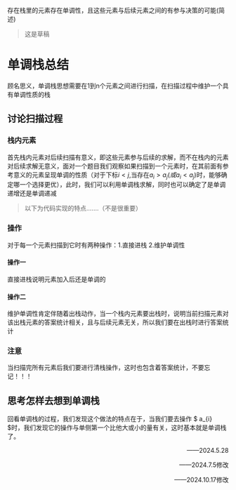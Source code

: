 存在栈里的元素存在单调性，且这些元素与后续元素之间的有参与决策的可能(简述)
>这是草稿
# 单调栈总结
顾名思义，单调栈思想需要在1到n个元素之间进行扫描，在扫描过程中维护一个具有单调性质的栈
## 讨论扫描过程
### 栈内元素
首先栈内元素对后续扫描有意义，即这些元素参与后续的求解，而不在栈内的元素对后续求解无意义，面对一个题目我们观察如果扫描到一个元素时，在其前面有参考意义的元素呈现单调的性质（对于下标$i<j$,当存在$a_i>a_j(或a_i < a_j )$时，能够确定哪一个选择更优），此时，我们可以利用单调栈求解，同时也可以确定了是单调递增还是单调递减
>以下为代码实现的特点.......（不是很重要）
### 操作
对于每一个元素扫描到它时有两种操作：1.直接进栈 2.维护单调性
#### 操作一
直接进栈说明元素加入后还是单调的
#### 操作二
维护单调性肯定伴随着出栈动作，当一个栈内元素要出栈时，说明当前扫描元素对该出栈元素的答案统计相关，且与后续元素无关，所以我们要在出栈时进行答案统计
### 注意
当扫描完所有元素后我们要进行清栈操作，这时也包含着答案统计，不要忘记！！！
## 思考怎样去想到单调栈
回看单调栈的过程，我们发现这个做法的特点在于，当我们要去操作 $ a_{i} $时，我们发现它的操作与单侧第一个比他大或小的量有关，这时基本就是单调栈了。
<p align="right"> ——2024.5.28</p>
<p align="right"> ——2024.7.5修改</p>
<p align="right"> ——2024.10.17修改</p>
